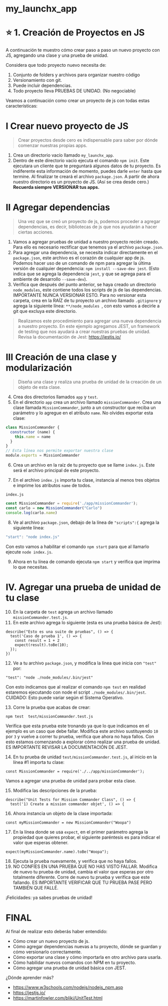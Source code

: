 # my_launchx_app

# ⭐️ 1. Creación de Proyectos en JS

A continuación te muestro cómo crear paso a paso un nuevo proyecto con JS, agregando una clase y una prueba de unidad.

Considera que todo proyecto nuevo necesita de:
1. Conjunto de folders y archivos para organizar nuestro código
2. Versionamiento con git.
3. Puede incluir dependencias.
4. Todo proyecto lleva PRUEBAS DE UNIDAD. (No negociable)

Veamos a continuación como crear un proyecto de js con todas estas características:

# I Crear nuevo proyecto de JS

> Crear proyectos desde cero es indispensable para saber por dónde comenzar nuestras propias apps. 
1. Crea un directorio vacío llamado `my_launchx_app`.
2. Dentro de este directorio vacío ejecuta el comando `npm init`. Este ejecutara un cliente que te preguntará algunos datos de tu proyecto. Es indiferente esta información de momento, puedes darle `enter` hasta que termine. Al finalizar te creará el archivo `package.json`. A partir de ahora nuestro directorio es un proyecto de JS. (Así se crea desde cero.) **Recuerda siempre VERSIONAR tus apps.**

# II Agregar dependencias

> Una vez que se creó un proyecto de js, podemos proceder a agregar dependencias, es decir, bibliotecas de js que nos ayudarán a hacer ciertas acciones.
1. Vamos a agregar pruebas de unidad a nuestro proyecto recién creado. Para ello es necesario rectificar que tenemos ya el archivo `package.json`.
2. Para agregar una dependencia, se necesita indicar directamente en el `package.json`, este archivo es el corazón de cualquier app de js. Podemos hacer uso de un comando de npm para agregar la última versión de cualquier dependencia: `npm install --save-dev jest`. (Esto indica que se agrega la dependencia `jest`, y que se agrega para el ambiente de desarrollo `--save-dev`). 
3. Verifica que después del punto anterior, se haya creado un directorio `node_modules`, este contiene todos los scripts de js de las dependencias. IMPORTANTE NUNCA VERSIONAR ESTO. Para no versionar esta carpeta, crea en la RAÍZ de tu proyecto un archivo llamado `.gitignore` y agrega la siguiente línea: `**/node_modules
`, con esto vamos a decirle a git que excluya este directorio.

> Realizamos este procedimiento para agregar una nueva dependencia a nuestro proyecto. En este ejemplo agregamos JEST, un framework de testing que nos ayudará a crear nuestras pruebas de unidad. Revisa la documentación de Jest: https://jestjs.io/

# III Creación de una clase y modularización 

> Diseña una clase y realiza una prueba de unidad de la creación de un objeto de esta clase.
4. Crea dos directorios llamados `app` y `test`. 
5. En el directorio `app` crea un archivo llamado `missionCommander`. Crea una clase llamada `MissionCommander`, junto a un constructor que reciba un parámetro y lo agregue en el atributo `name`. No olvides exportar esta clase:

```js
class MissionCommander {
  constructor (name) {
    this.name = name
  }
}
// Esta línea nos permite exportar nuestra clase
module.exports = MissionCommander
```

6. Crea un archivo en la raíz de tu proyecto que se llame `index.js`. Este será el archivo principal de este proyecto.

7. En el archivo `index.js` importa tu clase, instancia al menos tres objetos e imprime los atributos `name` de todos.

`index.js`
```js
const MissionCommander = require('./app/missionCommander');
const carlo = new MissionCommander("Carlo")
console.log(carlo.name)
```

8. Ve al archivo `package.json`, debajo de la línea de `"scripts":{` agrega la siguiente línea:

```js
"start": "node index.js"
```

Con esto vamos a habilitar el comando `npm start` para que al llamarlo ejecute `node index.js`. 

9. Ahora en tu línea de comando ejecuta `npm start` y verifica que imprima lo que necesitas.

# IV. Agregar una prueba de unidad de tu clase

10. En la carpeta de `test` agrega un archivo llamado `missionCommander.test.js`.
11. En este archivo agrega lo siguiente (esta es una prueba básica de Jest):

```
describe("Esto es una suite de pruebas", () => {
  test('Caso de prueba 1', () => {
    const result = 1 + 2 
    expect(result).toBe(10);
  });
})
```

12. Ve a tu archivo `package.json`, y modifica la línea que inicia con `"test"` por:

```
"test": "node ./node_modules/.bin/jest"
```

Con esto indicamos que al realizar el comando `npm test` en realidad estaremos ejecutando con node el script `./node_modules/.bin/jest`. CUIDADO: Esto puede variar según el Sistema Operativo. 

13. Corre la prueba que acabas de crear:

```
npm test  test/missionCommander.test.js
```

Verifica que esta prueba este tronando ya que lo que indicamos en el ejemplo es un caso que debe fallar. Modifica este archivo sustituyendo `10` por `3` y vuelve a correr tu prueba, verifica que ahora no haya fallos. Con esto estamos comenzando a explorar cómo realizar una prueba de unidad. ES IMPORTANTE REVISAR LA DOCUMENTACIÓN DE JEST.

14. En tu prueba de unidad `test/missionCommander.test.js`, al inicio en la línea #1 importa tu clase:

```
const MissionCommander = require('./../app/missionCommander');
```

Vamos a agregar una prueba de unidad para probar esta clase.

15. Modifica las descripciones de la prueba:

```
describe("Unit Tests for Mission Commander Class", () => {
  test('1) Create a mission commander objet', () => {
```

16. Ahora instancia un objeto de la clase importada:

```
const myMissionCommander = new MissionCommander("Woopa")
```

17. En la línea donde se usa `expect`, en el primer parámetro agrega la propiedad que quieres probar, el siguiente paréntesis es para indicar el valor que esperas obtener.

```
expect(myMissionCommander.name).toBe("Woopa");
```

18. Ejecuta la prueba nuevamente, y verifica que no haya fallos. 
19. NO CONFÍES EN UNA PRUEBA QUE NO HAS VISTO FALLAR. Modifica de nuevo tu prueba de unidad, cambia el valor que esperas por otro totalmente diferente. Corre de nuevo tu prueba y verifica que este fallando. ES IMPORTANTE VERIFICAR QUE TU PRUEBA PASE PERO TAMBIÉN QUE FALLÉ. 

¡Felicidades: ya sabes pruebas de unidad!

# FINAL

Al final de realizar esto deberás haber entendido:

- Cómo crear un nuevo proyecto de js.
- Cómo agregar dependencias nuevas a tu proyecto, dónde se guardan y cómo versionarlo correctamente.
- Cómo exportar una clase y cómo importarla en otro archivo para usarla.
- Cómo habilidar nuevos comandos con NPM en tu proyecto.
- Cómo agregar una prueba de unidad básica con JEST.

¿Dónde aprender más?
- https://www.w3schools.com/nodejs/nodejs_npm.asp
- https://jestjs.io/
- https://martinfowler.com/bliki/UnitTest.html
